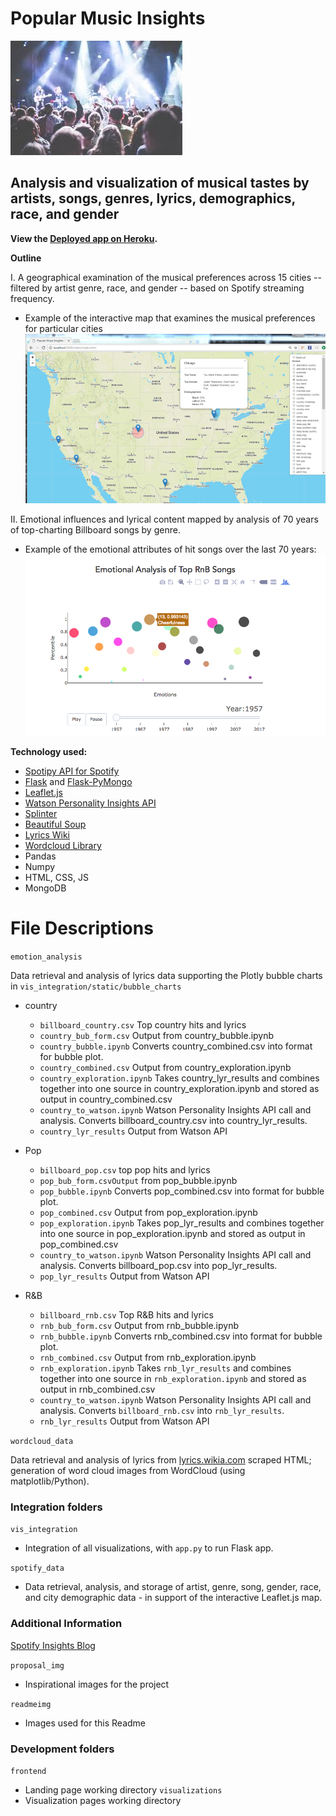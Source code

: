 #  Popular Music Insights

![Concert](readmeimg/concert.png)

## Analysis and visualization of musical tastes by artists, songs, genres, lyrics, demographics, race, and gender

**View the [Deployed app on Heroku](https://mighty-taiga-44531.herokuapp.com/static/Index.html).**

**Outline**

I. A geographical examination of the musical preferences across 15 cities -- filtered by artist genre, race, and gender -- based on Spotify streaming frequency. 
* Example of the interactive map that examines the musical preferences for particular cities
![Map](readmeimg/map.png)

II. Emotional influences and lyrical content mapped by analysis of 70 years of top-charting Billboard songs by genre. 
* Example of the emotional attributes of hit songs over the last 70 years: 
![bubble_plot](readmeimg/bubble.png)

**Technology used:**

* [Spotipy API for Spotify](spotipy.readthedocs.io/en/latest/#api-reference)
* [Flask](http://flask.pocoo.org/docs/0.12/quickstart/) and [Flask-PyMongo](https://flask-pymongo.readthedocs.io/en/latest/)
* [Leaflet.js](http://leafletjs.com/)
* [Watson Personality Insights API](https://www.ibm.com/watson/developercloud/personality-insights/api/v3)
* [Splinter](https://splinter.readthedocs.io/en/latest/)
* [Beautiful Soup](https://www.crummy.com/software/BeautifulSoup/bs4/doc/)
* [Lyrics Wiki](http://lyrics.wikia.com)
* [Wordcloud Library](http://amueller.github.io/word_cloud/)
* Pandas
* Numpy
* HTML, CSS, JS
* MongoDB

# File Descriptions

```emotion_analysis```

Data retrieval and analysis of lyrics data supporting the Plotly bubble charts in ```vis_integration/static/bubble_charts```

* country
  * ```billboard_country.csv``` Top country hits and lyrics
  * ```country_bub_form.csv``` Output from country_bubble.ipynb
  * ```country_bubble.ipynb``` Converts country_combined.csv into format for bubble plot. 
  * ```country_combined.csv``` Output from country_exploration.ipynb
  * ```country_exploration.ipynb``` Takes country_lyr_results and combines together into one source in country_exploration.ipynb and stored as output in country_combined.csv
  * ```country_to_watson.ipynb``` Watson Personality Insights API call and analysis. Converts billboard_country.csv into country_lyr_results.
  * ```country_lyr_results``` Output from Watson API

* Pop
  * ```billboard_pop.csv``` top pop hits and lyrics
  * ```pop_bub_form.csvOutput``` from pop_bubble.ipynb
  * ```pop_bubble.ipynb``` Converts pop_combined.csv into format for bubble plot. 
  * ```pop_combined.csv``` Output from pop_exploration.ipynb
  * ```pop_exploration.ipynb``` Takes pop_lyr_results and combines together into one source in pop_exploration.ipynb and stored as output in pop_combined.csv
  * ```country_to_watson.ipynb``` Watson Personality Insights API call and analysis. Converts billboard_pop.csv into pop_lyr_results.
  * ```pop_lyr_results``` Output from Watson API

* R&B
  * ```billboard_rnb.csv``` Top R&B hits and lyrics
  * ```rnb_bub_form.csv``` Output from rnb_bubble.ipynb
  * ```rnb_bubble.ipynb``` Converts rnb_combined.csv into format for bubble plot. 
  * ```rnb_combined.csv``` Output from rnb_exploration.ipynb
  * ```rnb_exploration.ipynb``` Takes ```rnb_lyr_results``` and combines together into one source in ```rnb_exploration.ipynb``` and stored as output in rnb_combined.csv
  * ```country_to_watson.ipynb``` Watson Personality Insights API call and analysis. Converts ```billboard_rnb.csv``` into ```rnb_lyr_results```.
  * ```rnb_lyr_results``` Output from Watson API

```wordcloud_data```

Data retrieval and analysis of lyrics from [lyrics.wikia.com](http://lyrics.wikia.com) scraped HTML; generation of word cloud images from WordCloud (using matplotlib/Python).

### Integration folders

```vis_integration```
* Integration of all visualizations, with ```app.py``` to run Flask app.

```spotify_data```
* Data retrieval, analysis, and storage of artist, genre, song, gender, race, and city demographic data - in support of the interactive Leaflet.js map. 

### Additional Information

[Spotify Insights Blog](https://insights.spotify.com/us/2016/12/07/musical-map-of-the-world-2-0/)

```proposal_img```
* Inspirational images for the project

```readmeimg```
* Images used for this Readme

### Development folders

```frontend```
* Landing page working directory
```visualizations```
* Visualization pages working directory



